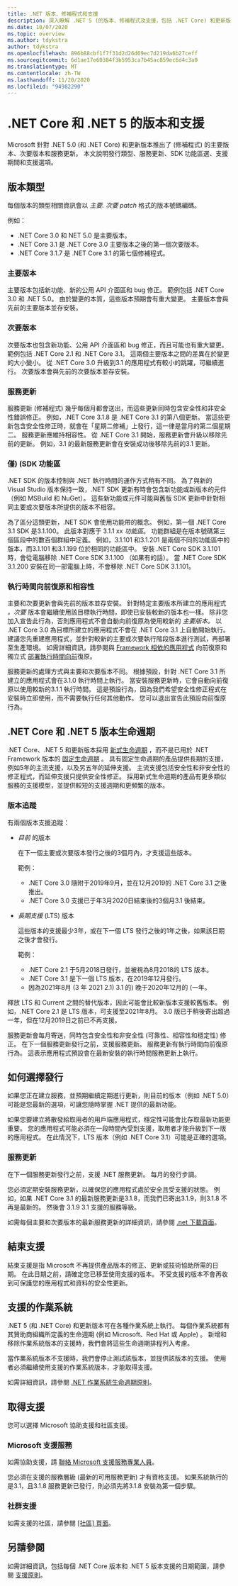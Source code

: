 ```yaml
---
title: .NET 版本、修補程式和支援
description: 深入瞭解 .NET 5 (的版本、修補程式及支援，包括 .NET Core) 和更新版本。
ms.date: 10/07/2020
ms.topic: overview
ms.author: tdykstra
author: tdykstra
ms.openlocfilehash: 896b88cbf1f7f31d2d26d69ec7d219da6b27ceff
ms.sourcegitcommit: 6d1ae17e60384f3b5953ca7b45ac859ec6d4c3a0
ms.translationtype: MT
ms.contentlocale: zh-TW
ms.lasthandoff: 11/20/2020
ms.locfileid: "94982290"
---
```

# <a name="releases-and-support-for-net-core-and-net-5"></a>.NET Core 和 .NET 5 的版本和支援

Microsoft 針對 .NET 5.0 (和 .NET Core) 和更新版本推出了 (修補程式) 的主要版本、次要版本和服務更新。 本文說明發行類型、服務更新、SDK 功能區選、支援期間和支援選項。

## <a name="release-types"></a>版本類型

每個版本的類型相關資訊會以 *主要. 次要 patch* 格式的版本號碼編碼。

例如：

* .NET Core 3.0 和 NET 5.0 是主要版本。
* .NET Core 3.1 是 .NET Core 3.0 主要版本之後的第一個次要版本。
* .NET Core 3.1.7 是 .NET Core 3.1 的第七個修補程式。

### <a name="major-releases"></a>主要版本

主要版本包括新功能、新的公用 API 介面區和 bug 修正。 範例包括 .NET Core 3.0 和 .NET 5.0。  由於變更的本質，這些版本預期會有重大變更。 主要版本會與先前的主要版本並存安裝。

### <a name="minor-releases"></a>次要版本

次要版本也包含新功能、公用 API 介面區和 bug 修正，而且可能也有重大變更。 範例包括 .NET Core 2.1 和 .NET Core 3.1。 這兩個主要版本之間的差異在於變更的大小變小。 從 .NET Core 3.0 升級到3.1 的應用程式有較小的跳躍，可繼續進行。 次要版本會與先前的次要版本並存安裝。

### <a name="servicing-updates"></a>服務更新

服務更新 (修補程式) 幾乎每個月都會送出，而這些更新同時包含安全性和非安全性錯誤修正。 例如，.NET Core 3.1.8 是 .NET Core 3.1 的第八個更新。 當這些更新包含安全性修正時，就會在「星期二修補」上發行，這一律是當月的第二個星期二。 服務更新應維持相容性。 從 .NET Core 3.1 開始，服務更新會升級以移除先前的更新。 例如，3.1 的最新服務更新會在安裝成功後移除先前的3.1 更新。

### <a name="feature-bands-sdk-only"></a>僅)  (SDK 功能區

.NET SDK 的版本控制與 .NET 執行時間的運作方式稍有不同。 為了與新的 Visual Studio 版本保持一致，.NET SDK 更新有時會包含新功能或新版本的元件（例如 MSBuild 和 NuGet）。 這些新功能或元件可能與舊版 SDK 更新中針對相同主要或次要版本所提供的版本不相容。

為了區分這類更新，.NET SDK 會使用功能帶的概念。 例如，第一個 .NET Core 3.1 SDK 是3.1.100。 此版本對應于 3.1.1 xx  *功能區*。 功能群組是在版本號碼第三個區段中的數百個群組中定義。 例如，3.1.101 和3.1.201 是兩個不同的功能區中的版本，而3.1.101 和3.1.199 位於相同的功能區中。 安裝 .NET Core SDK 3.1.101 時，會從電腦移除 .NET Core SDK 3.1.100 （如果有的話）。 當 .NET Core SDK 3.1.200 安裝在同一部電腦上時，不會移除 .NET Core SDK 3.1.101。

### <a name="runtime-roll-forward-and-compatibility"></a>執行時間向前復原和相容性

主要和次要更新會與先前的版本並存安裝。 針對特定主要版本所建立的應用程式 *。次要* 版本會繼續使用該目標執行時間，即使已安裝較新的版本也一樣。 除非您加入宣告此行為，否則應用程式不會自動向前復原為使用較新的 *主要版本。* 以 .NET Core 3.0 為目標所建立的應用程式不會在 .NET Core 3.1 上自動開始執行。 建議您先重建應用程式，並針對較新的主要或次要執行階段版本進行測試，再部署至生產環境。 如需詳細資訊，請參閱與 [Framework 相依的應用程式](versions/selection.md#framework-dependent-apps-roll-forward) 向前復原和獨立式 [部署執行時間向前](deploying/runtime-patch-selection.md)復原。

服務更新的處理方式與主要和次要版本不同。 根據預設，針對 .NET Core 3.1 所建立的應用程式會在3.1.0 執行時間上執行。 當安裝服務更新時，它會自動向前復原以使用較新的3.1.1 執行時間。 這是預設行為，因為我們希望安全性修正程式在安裝時立即使用，而不需要執行任何其他動作。 您可以退出宣告此預設向前復原行為。

## <a name="net-core-and-net-5-version-lifecycles"></a>.NET Core 和 .NET 5 版本生命週期

.NET Core、.NET 5 和更新版本採用 [新式生命週期](/lifecycle/policies/modern) ，而不是已用於 .NET Framework 版本的 [固定生命週期](/lifecycle/policies/fixed) 。 具有固定生命週期的產品提供長期的支援，例如5年的主流支援，以及另五年的延伸支援。 主流支援包括安全性和非安全性的修正程式，而延伸支援只提供安全性修正。 採用新式生命週期的產品有更多類似服務的支援模型，並提供較短的支援週期和更頻繁的版本。

### <a name="release-tracks"></a>版本追蹤

有兩個版本支援追蹤：

* *目前* 的版本

  在下一個主要或次要版本發行之後的3個月內，才支援這些版本。

  範例：

  * .NET Core 3.0 隨附于2019年9月，並在12月2019的 .NET Core 3.1 之後推出。
  * .NET Core 3.0 支援已于年3月2020日結束後的3個月3.1 後結束。

* *長期支援* (LTS) 版本

  這些版本的支援最少3年，或在下一個 LTS 發行之後的1年之後，如果該日期之後才會發行。

  範例：

  * .NET Core 2.1 于5月2018日發行，並被視為8月2018的 LTS 版本。
  * .NET Core 3.1 是下一個 LTS 版本，在2019年12月發行。
  * 因為2021年8月 (3 年 2021 2.1) 3.1 的) 晚于2020年12月的 (一年。

釋放 LTS 和 Current 之間的替代版本，因此可能會比較新版本支援較舊版本。 例如，.NET Core 2.1 是 LTS 版本，可支援至2021年8月。 3.0 版已于稍後寄出超過一年，但在12月2019日之前已不再支援。

服務更新會每月寄送，同時包含安全性和非安全性 (可靠性、相容性和穩定性) 修正。 在下一個服務更新發行之前，支援服務更新。 服務更新有執行時間向前復原行為。 這表示應用程式預設會在最新安裝的執行時間服務更新上執行。

## <a name="how-to-choose-a-release"></a>如何選擇發行

如果您正在建立服務，並預期繼續定期進行更新，則目前的版本（例如 .NET 5.0）可能是您最新的選項，可讓您隨時掌握 .NET 提供的最新功能。

如果您要建立將散發給取用者的用戶端應用程式，穩定性可能會比存取最新功能更重要。 您的應用程式可能必須在一段時間內受到支援，取用者才能升級到下一版的應用程式。 在此情況下，LTS 版本（例如 .NET Core 3.1）可能是正確的選項。

### <a name="servicing-updates"></a>服務更新

在下一個服務更新發行之前，支援 .NET 服務更新。 每月的發行步調。

您必須定期安裝服務更新，以確保您的應用程式處於安全且受支援的狀態。 例如，如果 .NET Core 3.1 的最新服務更新是3.1.8，而我們已寄出3.1.9，則3.1.8 不再是最新的。 然後會 3.1.9 3.1 支援的服務等級。

如需每個主要和次要版本的最新服務更新的詳細資訊，請參閱 [.net 下載頁面](https://dotnet.microsoft.com/download/dotnet-core)。

## <a name="end-of-support"></a>結束支援

結束支援是指 Microsoft 不再提供產品版本的修正、更新或技術協助所需的日期。 在此日期之前，請確定您已移至使用支援的版本。 不受支援的版本不會再收到可保護您的應用程式和資料的安全性更新。

## <a name="supported-operating-systems"></a>支援的作業系統

.NET 5 (和 .NET Core) 和更新版本可在各種作業系統上執行。 每個作業系統都有其贊助商組織所定義的生命週期 (例如 Microsoft、Red Hat 或 Apple) 。 新增和移除作業系統版本的支援時，我們會將這些生命週期排程列入考慮。

當作業系統版本不支援時，我們會停止測試該版本，並提供該版本的支援。 使用者必須繼續使用支援的作業系統版本，才能取得支援。

如需詳細資訊，請參閱 [.NET 作業系統生命週期原則](https://github.com/dotnet/core/blob/master/os-lifecycle-policy.md)。

## <a name="get-support"></a>取得支援

您可以選擇 Microsoft 協助支援和社區支援。

### <a name="microsoft-support"></a>Microsoft 支援服務

如需協助支援，請 [聯絡 Microsoft 支援服務專業人員](https://support.microsoft.com/supportforbusiness/productselection/?sapid=4fd4947b-15ea-ce01-080f-97f2ca3c76e8)。

您必須在支援的服務層級 (最新的可用服務更新) 才有資格支援。 如果系統執行的是3.1，且3.1.8 服務更新已發行，則必須先將3.1.8 安裝為第一個步驟。

### <a name="community-support"></a>社群支援

如需支援的社區，請參閱 [ [社區] 頁面](https://dotnet.microsoft.com/platform/community)。

## <a name="see-also"></a>另請參閱

如需詳細資訊，包括每個 .NET Core 版本和 .NET 5 版本支援的日期範圍，請參閱 [支援原則](https://dotnet.microsoft.com/platform/support/policy/dotnet-core)。
